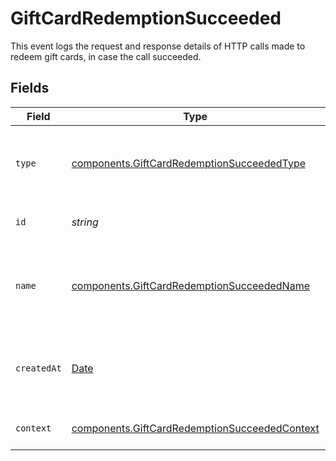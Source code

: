 # GiftCardRedemptionSucceeded

This event logs the request and response details of HTTP calls made to redeem gift cards, in case the call succeeded.


## Fields

| Field                                                                                                          | Type                                                                                                           | Required                                                                                                       | Description                                                                                                    | Example                                                                                                        |
| -------------------------------------------------------------------------------------------------------------- | -------------------------------------------------------------------------------------------------------------- | -------------------------------------------------------------------------------------------------------------- | -------------------------------------------------------------------------------------------------------------- | -------------------------------------------------------------------------------------------------------------- |
| `type`                                                                                                         | [components.GiftCardRedemptionSucceededType](../../models/components/giftcardredemptionsucceededtype.md)       | :heavy_minus_sign:                                                                                             | The type of this resource. Is always `transaction-event`.                                                      | transaction-event                                                                                              |
| `id`                                                                                                           | *string*                                                                                                       | :heavy_minus_sign:                                                                                             | The unique identifier for this event.                                                                          | fe26475d-ec3e-4884-9553-f7356683f7f9                                                                           |
| `name`                                                                                                         | [components.GiftCardRedemptionSucceededName](../../models/components/giftcardredemptionsucceededname.md)       | :heavy_minus_sign:                                                                                             | The name of this resource. Is always `gift-card-redemption-succeeded`.                                         | gift-card-redemption-succeeded                                                                                 |
| `createdAt`                                                                                                    | [Date](https://developer.mozilla.org/en-US/docs/Web/JavaScript/Reference/Global_Objects/Date)                  | :heavy_minus_sign:                                                                                             | The date and time when this event was created in our system.                                                   | 2013-07-16T19:23:00.000+00:00                                                                                  |
| `context`                                                                                                      | [components.GiftCardRedemptionSucceededContext](../../models/components/giftcardredemptionsucceededcontext.md) | :heavy_minus_sign:                                                                                             | Additional context for this event.                                                                             |                                                                                                                |